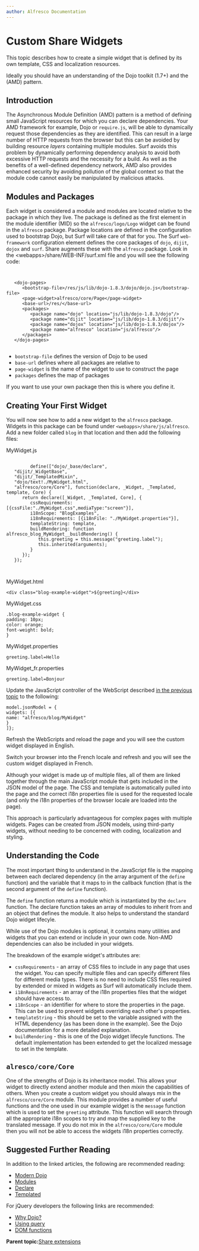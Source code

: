 ```yaml
---
author: Alfresco Documentation
---
```


# Custom Share Widgets

This topic describes how to create a simple widget that is defined by its own template, CSS and localization resources.

Ideally you should have an understanding of the Dojo toolkit \(1.7+\) and the \(AMD\) pattern.

## Introduction

The Asynchronous Module Definition \(AMD\) pattern is a method of defining small JavaScript resources for which you can declare dependencies. Your AMD framework for example, Dojo or `require.js`, will be able to dynamically request those dependencies as they are identified. This can result in a large number of HTTP requests from the browser but this can be avoided by building resource *layers* containing multiple modules. Surf avoids this problem by dynamically performing dependency analysis to avoid both excessive HTTP requests and the necessity for a build. As well as the benefits of a well-defined dependency network, AMD also provides enhanced security by avoiding pollution of the global context so that the module code cannot easily be manipulated by malicious attacks.

## Modules and Packages

Each widget is considered a module and modules are located relative to the package in which they live. The package is defined as the first element in the module identifier \(MID\) so the `alfresco/logo/Logo` widget can be found in the `alfresco` package. Package locations are defined in the configuration used to bootstrap Dojo, but Surf will take care of that for you. The Surf `web-framework` configuration element defines the core packages of `dojo`, `dijit`, `dojox` and `surf`. Share augments these with the `alfresco` package. Look in the <webapps\>/share/WEB-INF/surf.xml file and you will see the following code:

```

   
   <dojo-pages>
      <bootstrap-file>/res/js/lib/dojo-1.8.3/dojo/dojo.js</bootstrap-file>
      <page-widget>alfresco/core/Page</page-widget>
      <base-url>/res/</base-url>
      <packages>
         <package name="dojo" location="js/lib/dojo-1.8.3/dojo"/>
         <package name="dijit" location="js/lib/dojo-1.8.3/dijit"/>
         <package name="dojox" location="js/lib/dojo-1.8.3/dojox"/>
         <package name="alfresco" location="js/alfresco"/>
      </packages>
   </dojo-pages>
   

```

-   `bootstrap-file` defines the version of Dojo to be used
-   `base-url` defines where all packages are relative to
-   `page-widget` is the name of the widget to use to construct the page
-   `packages` defines the map of packages

If you want to use your own package then this is where you define it.

## Creating Your First Widget

You will now see how to add a new widget to the `alfresco` package. Widgets in this package can be found under `<webapps>/share/js/alfresco`. Add a new folder called `blog` in that location and then add the following files:

MyWidget.js

```

         define(["dojo/_base/declare",
   "dijit/_WidgetBase",
   "dijit/_TemplatedMixin",
   "dojo/text!./MyWidget.html",
   "alfresco/core/Core"], function(declare, _Widget, _Templated, template, Core) {
      return declare([_Widget, _Templated, Core], {
         cssRequirements: [{cssFile:"./MyWidget.css",mediaType:"screen"}],
         i18nScope: "BlogExamples",
         i18nRequirements: [{i18nFile: "./MyWidget.properties"}],
         templateString: template,
         buildRendering: function alfresco_blog_MyWidget__buildRendering() {
            this.greeting = this.message("greeting.label");
            this.inherited(arguments);
         }
      });
   });

      
```

MyWidget.html

```
<div class="blog-example-widget">${greeting}</div>
```

MyWidget.css

```
.blog-example-widget {
padding: 10px;
color: orange;
font-weight: bold;
}
```

MyWidget.properties

```
greeting.label=Hello
```

MyWidget\_fr.properties

```
greeting.label=Bonjour
```

Update the JavaScript controller of the WebScript described [in the previous topic](dev-extensions-share-page-creation.md) to the following:

```
model.jsonModel = {
widgets: [{
name: "alfresco/blog/MyWidget"
}
]};
```

Refresh the WebScripts and reload the page and you will see the custom widget displayed in English.

Switch your browser into the French locale and refresh and you will see the custom widget displayed in French.

Although your widget is made up of multiple files, all of them are linked together through the main JavaScript module that gets included in the JSON model of the page. The CSS and template is automatically pulled into the page and the correct i18n properties file is used for the requested locale \(and only the i18n properties of the browser locale are loaded into the page\).

This approach is particularly advantageous for complex pages with multiple widgets. Pages can be created from JSON models, using third-party widgets, without needing to be concerned with coding, localization and styling.

## Understanding the Code

The most important thing to understand in the JavaScript file is the mapping between each declared dependency \(in the array argument of the `define` function\) and the variable that it maps to in the callback function \(that is the second argument of the `define` function\).

The `define` function returns a module which is instantiated by the `declare` function. The declare function takes an array of modules to inherit from and an object that defines the module. It also helps to understand the standard Dojo widget lifecyle.

While use of the Dojo modules is optional, it contains many utilities and widgets that you can extend or include in your own code. Non-AMD dependencies can also be included in your widgets.

The breakdown of the example widget's attributes are:

-   `cssRequirements` - an array of CSS files to include in any page that uses the widget. You can specify multiple files and can specify different files for different media types. There is no need to include CSS files required by extended or mixed in widgets as Surf will automatically include them.
-   `i18nRequirements` - an array of the i18n properties files that the widget should have access to.
-   `i18nScope` - an identifier for where to store the properties in the page. This can be used to prevent widgets overriding each other's properties.
-   `templateString` - this should be set to the variable assigned with the HTML dependency \(as has been done in the example\). See the Dojo documentation for a more detailed explanation.
-   `buildRendering` - this is one of the Dojo widget lifecyle functions. The default implementation has been extended to get the localized message to set in the template.

## `alresco/core/Core`

One of the strengths of Dojo is its inheritance model. This allows your widget to directly extend another module and then *mixin* the capabilities of others. When you create a custom widget you should always mix in the `alfresco/core/Core` module. This module provides a number of useful functions and the one used in our example widget is the `message` function which is used to set the `greeting` attribute. This function will search through all the appropriate i18n scopes to try and map the supplied key to the translated message. If you do not mix in the `alfresco/core/Core` module then you will not be able to access the widgets i18n properties correctly.

## Suggested Further Reading

In addition to the linked articles, the following are recommended reading:

-   [Modern Dojo](http://dojotoolkit.org/documentation/tutorials/1.8/modern_dojo/)
-   [Modules](http://dojotoolkit.org/documentation/tutorials/1.7/modules/)
-   [Declare](http://dojotoolkit.org/documentation/tutorials/1.8/declare/)
-   [Templated](http://dojotoolkit.org/documentation/tutorials/1.8/templated/)

For jQuery developers the following links are recommended:

-   [Why Dojo?](http://dojotoolkit.org/reference-guide/1.7/quickstart/introduction/whydojo.html)
-   [Using query](http://dojotoolkit.org/documentation/tutorials/1.8/using_query/)
-   [DOM functions](http://dojotoolkit.org/documentation/tutorials/1.8/dom_functions/)

**Parent topic:**[Share extensions](../concepts/dev-extensions-share.md)

